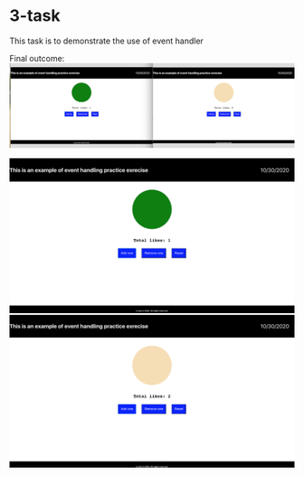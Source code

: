 # 3-task

This task is to demonstrate the use of event handler 

Final outcome:
![screenshot](3-task.png)

![3_task-odd](odd.png)
![3_task-even](even.png)
